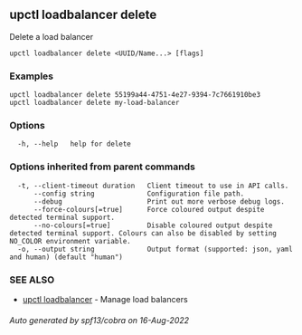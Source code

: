 ## upctl loadbalancer delete

Delete a load balancer

```
upctl loadbalancer delete <UUID/Name...> [flags]
```

### Examples

```
upctl loadbalancer delete 55199a44-4751-4e27-9394-7c7661910be3
upctl loadbalancer delete my-load-balancer
```

### Options

```
  -h, --help   help for delete
```

### Options inherited from parent commands

```
  -t, --client-timeout duration   Client timeout to use in API calls.
      --config string             Configuration file path.
      --debug                     Print out more verbose debug logs.
      --force-colours[=true]      Force coloured output despite detected terminal support.
      --no-colours[=true]         Disable coloured output despite detected terminal support. Colours can also be disabled by setting NO_COLOR environment variable.
  -o, --output string             Output format (supported: json, yaml and human) (default "human")
```

### SEE ALSO

* [upctl loadbalancer](upctl_loadbalancer.md)	 - Manage load balancers

###### Auto generated by spf13/cobra on 16-Aug-2022
